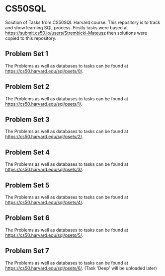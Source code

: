 # CS50SQL
Solution of Tasks from CS50SQL Harvard course.
This repository is to track and show learning SQL process.
Firstly tasks were based at https://submit.cs50.io/users/Strembicki-Mateusz then solutions were copied to this repository.

## Problem Set 1
The Problems as well as databases to tasks can be found at https://cs50.harvard.edu/sql/psets/0/.

## Problem Set 2
The Problems as well as databases to tasks can be found at https://cs50.harvard.edu/sql/psets/1/.

## Problem Set 3
The Problems as well as databases to tasks can be found at https://cs50.harvard.edu/sql/psets/2/.

## Problem Set 4
The Problems as well as databases to tasks can be found at https://cs50.harvard.edu/sql/psets/3/.

## Problem Set 5
The Problems as well as databases to tasks can be found at https://cs50.harvard.edu/sql/psets/4/.

## Problem Set 6
The Problems as well as databases to tasks can be found at https://cs50.harvard.edu/sql/psets/5/.

## Problem Set 7
The Problems as well as databases to tasks can be found at https://cs50.harvard.edu/sql/psets/6/.
(Task 'Deep' will be uploaded later)
